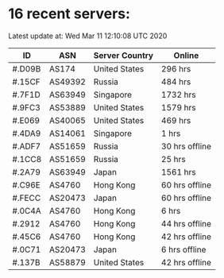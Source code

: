 # 16 recent servers:

Latest update at: Wed Mar 11 12:10:08 UTC 2020

| ID | ASN | Server Country | Online |
| -- | --- | -------------- | ------ |
| #.D09B | AS174 | United States | 296 hrs |
| #.15CF | AS49392 | Russia | 484 hrs |
| #.7F1D | AS63949 | Singapore | 1732 hrs |
| #.9FC3 | AS53889 | United States | 1579 hrs |
| #.E069 | AS40065 | United States | 469 hrs |
| #.4DA9 | AS14061 | Singapore | 1 hrs |
| #.ADF7 | AS51659 | Russia | 30 hrs offline |
| #.1CC8 | AS51659 | Russia | 25 hrs |
| #.2A79 | AS63949 | Japan | 1561 hrs |
| #.C96E | AS4760 | Hong Kong | 60 hrs offline |
| #.FECC | AS20473 | Japan | 60 hrs offline |
| #.0C4A | AS4760 | Hong Kong | 6 hrs |
| #.2912 | AS4760 | Hong Kong | 44 hrs offline |
| #.45C6 | AS4760 | Hong Kong | 42 hrs offline |
| #.0C71 | AS20473 | Japan | 6 hrs offline |
| #.137B | AS58879 | United States | 42 hrs offline |

